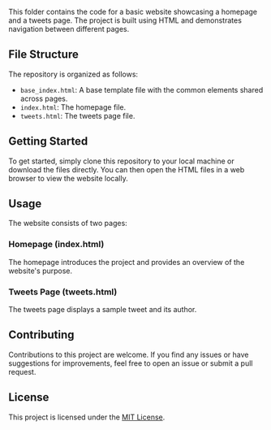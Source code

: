 This folder contains the code for a basic website showcasing a homepage and a tweets page. The project is built using HTML and demonstrates navigation between different pages.

## File Structure

The repository is organized as follows:

- `base_index.html`: A base template file with the common elements shared across pages.
- `index.html`: The homepage file.
- `tweets.html`: The tweets page file.

## Getting Started

To get started, simply clone this repository to your local machine or download the files directly. You can then open the HTML files in a web browser to view the website locally.

## Usage

The website consists of two pages:

### Homepage (index.html)

The homepage introduces the project and provides an overview of the website's purpose.

### Tweets Page (tweets.html)

The tweets page displays a sample tweet and its author.


## Contributing

Contributions to this project are welcome. If you find any issues or have suggestions for improvements, feel free to open an issue or submit a pull request.

## License

This project is licensed under the [MIT License](LICENSE).
